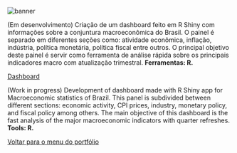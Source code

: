 ![banner](https://github.com/twpinter/Projeto-Painel-Macroeconomia/blob/master/banner-painel-macroeconomia.png)

(Em desenvolvimento) Criação de um dashboard feito em R Shiny com informações sobre a conjuntura macroeconômica do Brasil. O painel é separado em diferentes seções como: atividade econômica, inflação, indústria, política monetária, política fiscal entre outros. O principal objetivo deste painel é servir como ferramenta de análise rápida sobre os principais indicadores macro com atualização trimestral.
**Ferramentas: R.**

[Dashboard](https://twpinter.shinyapps.io/Teste/)

(Work in progress) Development of dashboard made with R Shiny app for Macroeconomic statistics of Brazil. This panel is subdivided between different sections: economic activity, CPI prices, industry, monetary policy, and fiscal policy among others. The main objective of this dashboard is the fast analysis of the major macroeconomic indicators with quarter refreshes. **Tools: R.**

[Voltar para o menu do portfólio](https://github.com/twpinter/Portfolio)
